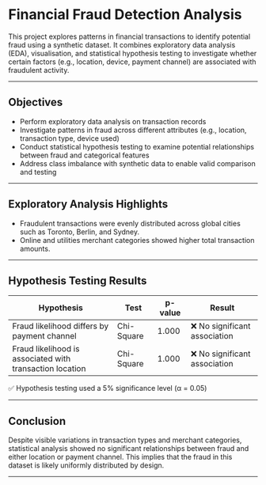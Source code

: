 # Financial Fraud Detection Analysis

This project explores patterns in financial transactions to identify potential fraud using a synthetic dataset. It combines exploratory data analysis (EDA), visualisation, and statistical hypothesis testing to investigate whether certain factors (e.g., location, device, payment channel) are associated with fraudulent activity.

---

## Objectives

- Perform exploratory data analysis on transaction records  
- Investigate patterns in fraud across different attributes (e.g., location, transaction type, device used)  
- Conduct statistical hypothesis testing to examine potential relationships between fraud and categorical features  
- Address class imbalance with synthetic data to enable valid comparison and testing  

---

## Exploratory Analysis Highlights

- Fraudulent transactions were evenly distributed across global cities such as Toronto, Berlin, and Sydney.  
- Online and utilities merchant categories showed higher total transaction amounts.  

---

## Hypothesis Testing Results

| Hypothesis                                        | Test       | p-value | Result                   |
|--------------------------------------------------|------------|---------|--------------------------|
| Fraud likelihood differs by payment channel      | Chi-Square | 1.000   | ❌ No significant association |
| Fraud likelihood is associated with transaction location | Chi-Square | 1.000   | ❌ No significant association |

✅ Hypothesis testing used a 5% significance level (α = 0.05)

---

## Conclusion

Despite visible variations in transaction types and merchant categories, statistical analysis showed no significant relationships between fraud and either location or payment channel. This implies that the fraud in this dataset is likely uniformly distributed by design.

---

